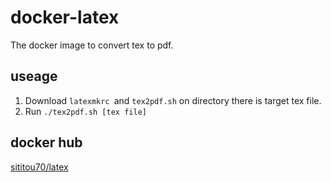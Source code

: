 # docker-latex

The docker image to convert tex to pdf.

## useage

1. Download `latexmkrc `and `tex2pdf.sh` on directory there is target tex file.
1. Run `./tex2pdf.sh [tex file]`

## docker hub

[sititou70/latex](https://hub.docker.com/r/sititou70/latex/)
